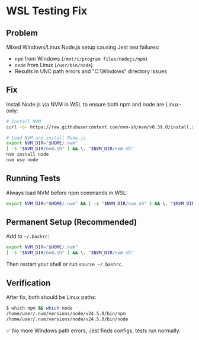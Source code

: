 # WSL Testing Fix

## Problem
Mixed Windows/Linux Node.js setup causing Jest test failures:
- `npm` from Windows (`/mnt/c/program files/nodejs/npm`)
- `node` from Linux (`/usr/bin/node`)
- Results in UNC path errors and "C:\Windows" directory issues

## Fix
Install Node.js via NVM in WSL to ensure both npm and node are Linux-only:

```bash
# Install NVM
curl -o- https://raw.githubusercontent.com/nvm-sh/nvm/v0.39.0/install.sh | bash

# Load NVM and install Node.js
export NVM_DIR="$HOME/.nvm"
[ -s "$NVM_DIR/nvm.sh" ] && \. "$NVM_DIR/nvm.sh"
nvm install node
nvm use node
```

## Running Tests
Always load NVM before npm commands in WSL:

```bash
export NVM_DIR="$HOME/.nvm" && [ -s "$NVM_DIR/nvm.sh" ] && \. "$NVM_DIR/nvm.sh" && npm test
```

## Permanent Setup (Recommended)
Add to `~/.bashrc`:

```bash
export NVM_DIR="$HOME/.nvm"
[ -s "$NVM_DIR/nvm.sh" ] && \. "$NVM_DIR/nvm.sh"
```

Then restart your shell or run `source ~/.bashrc`.

## Verification
After fix, both should be Linux paths:
```bash
$ which npm && which node
/home/user/.nvm/versions/node/v24.5.0/bin/npm
/home/user/.nvm/versions/node/v24.5.0/bin/node
```

✅ No more Windows path errors, Jest finds configs, tests run normally.